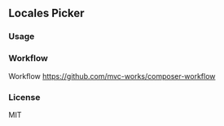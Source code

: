 
Locales Picker
----

### Usage

### Workflow

Workflow https://github.com/mvc-works/composer-workflow

### License

MIT
